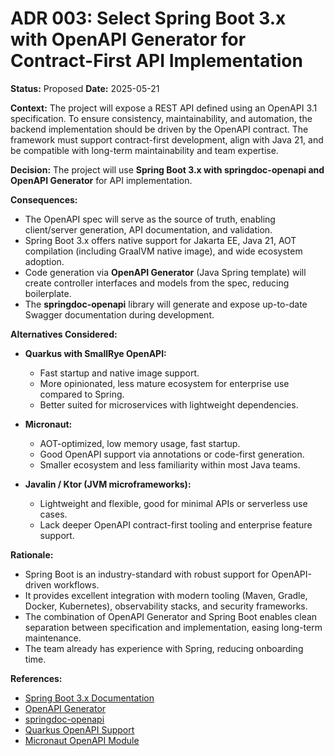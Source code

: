 # ADR 003: Select Spring Boot 3.x with OpenAPI Generator for Contract-First API Implementation

**Status:** Proposed
**Date:** 2025-05-21

**Context:**
The project will expose a REST API defined using an OpenAPI 3.1 specification. To ensure consistency, maintainability, and automation, the backend implementation should be driven by the OpenAPI contract. The framework must support contract-first development, align with Java 21, and be compatible with long-term maintainability and team expertise.

**Decision:**
The project will use **Spring Boot 3.x with springdoc-openapi and OpenAPI Generator** for API implementation.

**Consequences:**

* The OpenAPI spec will serve as the source of truth, enabling client/server generation, API documentation, and validation.
* Spring Boot 3.x offers native support for Jakarta EE, Java 21, AOT compilation (including GraalVM native image), and wide ecosystem adoption.
* Code generation via **OpenAPI Generator** (Java Spring template) will create controller interfaces and models from the spec, reducing boilerplate.
* The **springdoc-openapi** library will generate and expose up-to-date Swagger documentation during development.

**Alternatives Considered:**

* **Quarkus with SmallRye OpenAPI:**

  * Fast startup and native image support.
  * More opinionated, less mature ecosystem for enterprise use compared to Spring.
  * Better suited for microservices with lightweight dependencies.
* **Micronaut:**

  * AOT-optimized, low memory usage, fast startup.
  * Good OpenAPI support via annotations or code-first generation.
  * Smaller ecosystem and less familiarity within most Java teams.
* **Javalin / Ktor (JVM microframeworks):**

  * Lightweight and flexible, good for minimal APIs or serverless use cases.
  * Lack deeper OpenAPI contract-first tooling and enterprise feature support.

**Rationale:**

* Spring Boot is an industry-standard with robust support for OpenAPI-driven workflows.
* It provides excellent integration with modern tooling (Maven, Gradle, Docker, Kubernetes), observability stacks, and security frameworks.
* The combination of OpenAPI Generator and Spring Boot enables clean separation between specification and implementation, easing long-term maintenance.
* The team already has experience with Spring, reducing onboarding time.

**References:**

* [Spring Boot 3.x Documentation](https://docs.spring.io/spring-boot/docs/current/reference/htmlsingle/)
* [OpenAPI Generator](https://openapi-generator.tech/)
* [springdoc-openapi](https://springdoc.org/)
* [Quarkus OpenAPI Support](https://quarkus.io/guides/openapi-swaggerui)
* [Micronaut OpenAPI Module](https://micronaut-projects.github.io/micronaut-openapi/latest/guide/)
